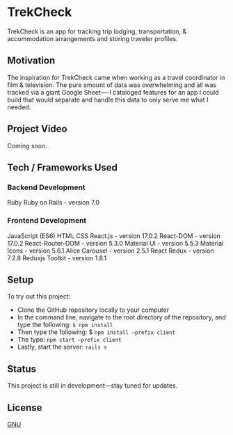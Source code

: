 # TrekCheck

TrekCheck is an app for tracking trip lodging, transportation, & accommodation arrangements and storing traveler profiles.

## Motivation
The inspiration for TrekCheck came when working as a travel coordinator in film & television. The pure amount of data was overwhelming and all was tracked via a giant Google Sheet—-I cataloged features for an app I could build that would separate and handle this data to only serve me what I needed.

## Project Video
Coming soon.

## Tech / Frameworks Used

### Backend Development

Ruby
Ruby on Rails - version 7.0

### Frontend Development

JavaScript (ES6)
HTML
CSS
React.js - version 17.0.2
React-DOM - version 17.0.2
React-Router-DOM - version 5.3.0
Material UI - version 5.5.3
Material Icons - version 5.6.1
Alice Carousel - version 2.5.1
React Redux - version 7.2.8
Reduxjs Toolkit - version 1.8.1

## Setup
To try out this project:

- Clone the GitHub repository locally to your computer
- In the command line, navigate to the root directory of the repository, and type the following: ```$ npm install```
- Then type the following: $ ```npm install —prefix client```
- The type: ```npm start —prefix client```
- Lastly, start the server: ```rails s```

## Status
This project is still in development—stay tuned for updates.

## License
[GNU](https://choosealicense.com/licenses/gpl-3.0/)